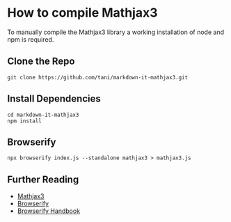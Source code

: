 # How to compile Mathjax3

To manually compile the Mathjax3 library a working installation of node and npm is required.

## Clone the Repo

```
git clone https://github.com/tani/markdown-it-mathjax3.git
```

## Install Dependencies

```
cd markdown-it-mathjax3
npm install
```

## Browserify

```
npx browserify index.js --standalone mathjax3 > mathjax3.js
```

## Further Reading

- [Mathjax3](https://github.com/tani/markdown-it-mathjax3)
- [Browserify](https://browserify.org/index.html)
- [Browserify Handbook](https://github.com/browserify/browserify-handbook?tab=readme-ov-file#standalone)
